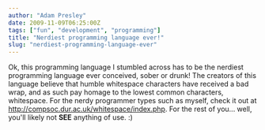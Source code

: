 ```yaml
---
author: "Adam Presley"
date: 2009-11-09T06:25:00Z
tags: ["fun", "development", "programming"]
title: "Nerdiest programming language ever!"
slug: "nerdiest-programming-language-ever"
---
```


Ok, this programming language I stumbled across has to be the nerdiest
programming language ever conceived, sober or drunk! The creators of
this language believe that humble whitespace characters have received a
bad wrap, and as such pay homage to the lowest common characters,
whitespace. For the nerdy programmer types such as myself, check it out
at <http://compsoc.dur.ac.uk/whitespace/index.php>. For the rest of
you... well, you'll likely not **SEE** anything of use. :)

